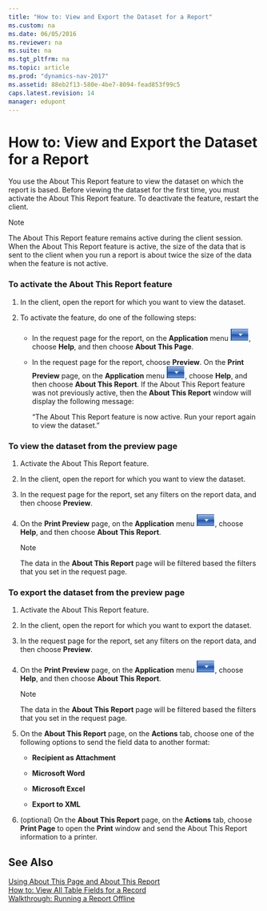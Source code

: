 ```yaml
---
title: "How to: View and Export the Dataset for a Report"
ms.custom: na
ms.date: 06/05/2016
ms.reviewer: na
ms.suite: na
ms.tgt_pltfrm: na
ms.topic: article
ms.prod: "dynamics-nav-2017"
ms.assetid: 88eb2f13-580e-4be7-8094-fead853f99c5
caps.latest.revision: 14
manager: edupont
---
```

# How to: View and Export the Dataset for a Report
You use the About This Report feature to view the dataset on which the report is based. Before viewing the dataset for the first time, you must activate the About This Report feature. To deactivate the feature, restart the client.  
  
> [!NOTE]  
>  The About This Report feature remains active during the client session. When the About This Report feature is active, the size of the data that is sent to the client when you run a report is about twice the size of the data when the feature is not active.  
  
### To activate the About This Report feature  
  
1.  In the client, open the report for which you want to view the dataset.  
  
2.  To activate the feature, do one of the following steps:  
  
    -   In the request page for the report, on the **Application** menu ![Application Menu button in menu bar](media/ApplicationMenuIcon.png "ApplicationMenuIcon"), choose **Help**, and then choose **About This Page**.  
  
    -   In the request page for the report, choose **Preview**. On the **Print Preview** page, on the **Application** menu ![Application Menu button in menu bar](media/ApplicationMenuIcon.png "ApplicationMenuIcon"), choose **Help**, and then choose **About This Report**. If the About This Report feature was not previously active, then the **About This Report** window will display the following message:  
  
         “The About This Report feature is now active. Run your report again to view the dataset.”  
  
### To view the dataset from the preview page  
  
1.  Activate the About This Report feature.  
  
2.  In the client, open the report for which you want to view the dataset.  
  
3.  In the request page for the report, set any filters on the report data, and then choose **Preview**.  
  
4.  On the **Print Preview** page, on the **Application** menu ![Application Menu button in menu bar](media/ApplicationMenuIcon.png "ApplicationMenuIcon"), choose **Help**, and then choose **About This Report**.  
  
    > [!NOTE]  
    >  The data in the **About This Report** page will be filtered based the filters that you set in the request page.  
  
### To export the dataset from the preview page  
  
1.  Activate the About This Report feature.  
  
2.  In the client, open the report for which you want to export the dataset.  
  
3.  In the request page for the report, set any filters on the report data, and then choose **Preview**.  
  
4.  On the **Print Preview** page, on the **Application** menu ![Application Menu button in menu bar](media/ApplicationMenuIcon.png "ApplicationMenuIcon"), choose **Help**, and then choose **About This Report**.  
  
    > [!NOTE]  
    >  The data in the **About This Report** page will be filtered based the filters that you set in the request page.  
  
5.  On the **About This Report** page, on the **Actions** tab, choose one of the following options to send the field data to another format:  
  
    -   **Recipient as Attachment**  
  
    -   **Microsoft Word**  
  
    -   **Microsoft Excel**  
  
    -   **Export to XML**  
  
6.  \(optional\) On the **About This Report** page, on the **Actions** tab, choose **Print Page** to open the **Print** window and send the About This Report information to a printer.  
  
## See Also  
 [Using About This Page and About This Report](Using-About-This-Page-and-About-This-Report.md)   
 [How to: View All Table Fields for a Record](How-to--View-All-Table-Fields-for-a-Record.md)   
 [Walkthrough: Running a Report Offline](Walkthrough--Running-a-Report-Offline.md)